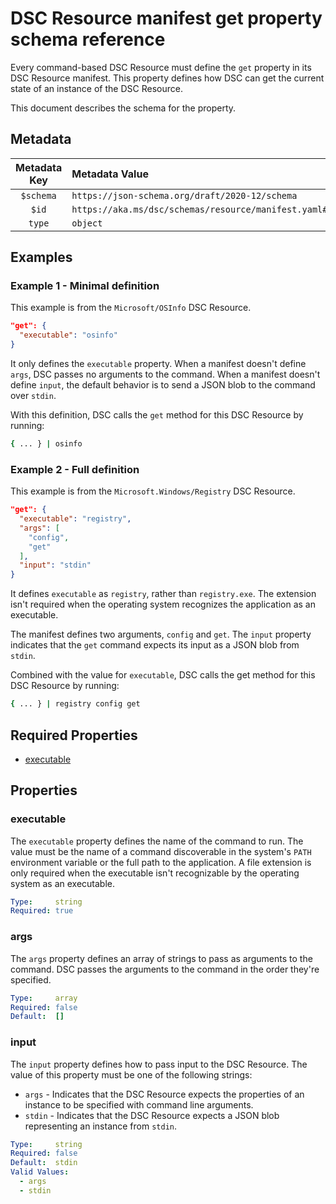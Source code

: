 # DSC Resource manifest get property schema reference

Every command-based DSC Resource must define the `get` property in its DSC Resource manifest. This
property defines how DSC can get the current state of an instance of the DSC Resource.

This document describes the schema for the property.

## Metadata

| Metadata Key | Metadata Value                                                      |
|:------------:|:--------------------------------------------------------------------|
|  `$schema`   | `https://json-schema.org/draft/2020-12/schema`                      |
|    `$id`     | `https://aka.ms/dsc/schemas/resource/manifest.yaml#/properties/get` |
|    `type`    | `object`                                                            |

## Examples

### Example 1 - Minimal definition

This example is from the `Microsoft/OSInfo` DSC Resource.

```json
"get": {
  "executable": "osinfo"
}
```

It only defines the `executable` property. When a manifest doesn't define `args`, DSC passes no
arguments to the command. When a manifest doesn't define `input`, the default behavior is to send a
JSON blob to the command over `stdin`.

With this definition, DSC calls the `get` method for this DSC Resource by running:

```sh
{ ... } | osinfo
```

### Example 2 - Full definition

This example is from the `Microsoft.Windows/Registry` DSC Resource.

```json
"get": {
  "executable": "registry",
  "args": [
    "config",
    "get"
  ],
  "input": "stdin"
}
```

It defines `executable` as `registry`, rather than `registry.exe`. The extension isn't required
when the operating system recognizes the application as an executable.

The manifest defines two arguments, `config` and `get`. The `input` property indicates that the
`get` command expects its input as a JSON blob from `stdin`.

Combined with the value for `executable`, DSC calls the get method for this DSC Resource by
running:

```sh
{ ... } | registry config get
```

## Required Properties

- [executable](#executable)

## Properties

### executable

The `executable` property defines the name of the command to run. The value must be the name of a
command discoverable in the system's `PATH` environment variable or the full path to the
application. A file extension is only required when the executable isn't recognizable by the
operating system as an executable.

```yaml
Type:     string
Required: true
```

### args

The `args` property defines an array of strings to pass as arguments to the command. DSC passes the
arguments to the command in the order they're specified.

```yaml
Type:     array
Required: false
Default:  []
```

### input

The `input` property defines how to pass input to the DSC Resource. The value of this property must
be one of the following strings:

- `args` - Indicates that the DSC Resource expects the properties of an instance to be specified
  with command line arguments.
- `stdin` - Indicates that the DSC Resource expects a JSON blob representing an instance from
  `stdin`.

```yaml
Type:     string
Required: false
Default:  stdin
Valid Values:
  - args
  - stdin
```
